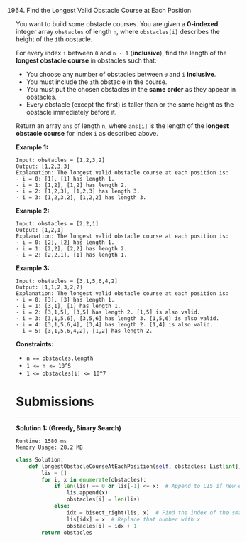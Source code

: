 1964. Find the Longest Valid Obstacle Course at Each Position

You want to build some obstacle courses. You are given a **0-indexed** integer array `obstacles` of length `n`, where `obstacles[i]` describes the height of the `i`th obstacle.

For every index `i` between `0` and `n - 1` (**inclusive**), find the length of the **longest obstacle course** in obstacles such that:

* You choose any number of obstacles between `0` and `i` **inclusive**.
* You must include the `i`th obstacle in the course.
* You must put the chosen obstacles in the **same order** as they appear in obstacles.
* Every obstacle (except the first) is taller than or the same height as the obstacle immediately before it.

Return an array `ans` of length `n`, where `ans[i]` is the length of the **longest obstacle course** for index `i` as described above.

 

**Example 1:**
```
Input: obstacles = [1,2,3,2]
Output: [1,2,3,3]
Explanation: The longest valid obstacle course at each position is:
- i = 0: [1], [1] has length 1.
- i = 1: [1,2], [1,2] has length 2.
- i = 2: [1,2,3], [1,2,3] has length 3.
- i = 3: [1,2,3,2], [1,2,2] has length 3.
```

**Example 2:**
```
Input: obstacles = [2,2,1]
Output: [1,2,1]
Explanation: The longest valid obstacle course at each position is:
- i = 0: [2], [2] has length 1.
- i = 1: [2,2], [2,2] has length 2.
- i = 2: [2,2,1], [1] has length 1.
```

**Example 3:**
```
Input: obstacles = [3,1,5,6,4,2]
Output: [1,1,2,3,2,2]
Explanation: The longest valid obstacle course at each position is:
- i = 0: [3], [3] has length 1.
- i = 1: [3,1], [1] has length 1.
- i = 2: [3,1,5], [3,5] has length 2. [1,5] is also valid.
- i = 3: [3,1,5,6], [3,5,6] has length 3. [1,5,6] is also valid.
- i = 4: [3,1,5,6,4], [3,4] has length 2. [1,4] is also valid.
- i = 5: [3,1,5,6,4,2], [1,2] has length 2.
```

**Constraints:**

* `n == obstacles.length`
* `1 <= n <= 10^5`
* `1 <= obstacles[i] <= 10^7`

# Submissions
---
**Solution 1: (Greedy, Binary Search)**
```
Runtime: 1580 ms
Memory Usage: 28.2 MB
```
```python
class Solution:
    def longestObstacleCourseAtEachPosition(self, obstacles: List[int]) -> List[int]:
        lis = []
        for i, x in enumerate(obstacles):
            if len(lis) == 0 or lis[-1] <= x:  # Append to LIS if new element is >= last element in LIS
                lis.append(x)
                obstacles[i] = len(lis)
            else:
                idx = bisect_right(lis, x)  # Find the index of the smallest number > x
                lis[idx] = x  # Replace that number with x
                obstacles[i] = idx + 1
        return obstacles
```
